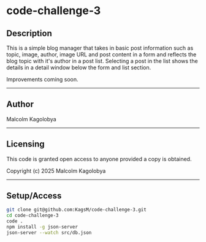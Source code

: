 # code-challenge-3

## Description
This is a simple blog manager that takes in basic post information such as topic, image, author, image URL and post content in a form and reflects the blog topic with it's author in a post list.
Selecting a post in the list shows the details in a detail window below the form and list section.

Improvements coming soon.

---

## Author
Malcolm Kagolobya

---

## Licensing
This code is granted open access to anyone provided a copy is obtained.

Copyright (c) 2025 Malcolm Kagolobya

---

## Setup/Access
```bash
git clone git@github.com:KagsM/code-challenge-3.git
cd code-challenge-3
code .
npm install -g json-server
json-server --watch src/db.json